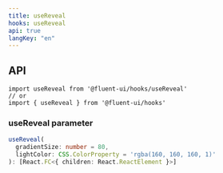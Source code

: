 ```yaml
---
title: useReveal
hooks: useReveal
api: true
langKey: "en"
---
```


## API

```
import useReveal from '@fluent-ui/hooks/useReveal'
// or
import { useReveal } from '@fluent-ui/hooks'
```

### useReveal parameter

```ts
useReveal(
  gradientSize: number = 80,
  lightColor: CSS.ColorProperty = 'rgba(160, 160, 160, 1)'
): [React.FC<{ children: React.ReactElement }>]
```
